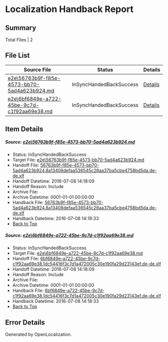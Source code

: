 # <a name='report-top'></a> Localization Handback Report

## Summary
 Total Files | 2

## File List
 Source File | Status | Details 
 ----------- | ------ | ------- 
 [e2e\56763b9f-f85e-4573-bb70-5ad4a623b924.md](https://github.com/OpenLocalizationTestOrg/oltest/blob/57f03c3d66a4a54a59a4e760e27ffb2841752093/e2e/56763b9f-f85e-4573-bb70-5ad4a623b924.md) | InSyncHandedBackSuccess | [Details](#159edb96a3c8705af309d9ac3a82ea7995e2aa492)
 [e2e\6bf6849e-a722-45be-9c7d-c1f92aa69e38.md](https://github.com/OpenLocalizationTestOrg/oltest/blob/3776d76f2f2398ce4f1e4cc2c93fc92c8ab487ac/e2e/6bf6849e-a722-45be-9c7d-c1f92aa69e38.md) | InSyncHandedBackSuccess | [Details](#2ad2a9a0733b5b0ef75b8bc6a448f9127d1af2764)

## Item Details
##### <a name='159edb96a3c8705af309d9ac3a82ea7995e2aa492'></a> Source: [e2e\56763b9f-f85e-4573-bb70-5ad4a623b924.md](https://github.com/OpenLocalizationTestOrg/oltest/blob/57f03c3d66a4a54a59a4e760e27ffb2841752093/e2e/56763b9f-f85e-4573-bb70-5ad4a623b924.md)
* Status: InSyncHandedBackSuccess
* Target File: [e2e\56763b9f-f85e-4573-bb70-5ad4a623b924.md](https://github.com/OpenLocalizationTestOrg/oltest-dede-fly/blob/2f996d220ed596945aca375e89d965a1584c280f/e2e/56763b9f-f85e-4573-bb70-5ad4a623b924.md)
* Handoff File: [56763b9f-f85e-4573-bb70-5ad4a623b924.8a13408defaa536545c28aa37ba5cbe4758bd5da.de-de.xlf](https://github.com/OpenLocalizationTestOrg/olhandoff-e2e/blob/c6623ab074c2735c7d06adc408efddee8e5509da/ol-handoff/OpenLocalizationTestOrg/oltest-dede-fly/ci/mt/56763b9f-f85e-4573-bb70-5ad4a623b924.8a13408defaa536545c28aa37ba5cbe4758bd5da.de-de.xlf)
* Handoff Datetime: 2016-07-08 14:18:09
* Handoff Reason: Include
* Archive File: 
* Archive Datetime: 0001-01-01 00:00:00
* Handback File: [56763b9f-f85e-4573-bb70-5ad4a623b924.8a13408defaa536545c28aa37ba5cbe4758bd5da.de-de.xlf](https://github.com/OpenLocalizationTestOrg/olhandback-e2e/blob/6e9c2875953344d15593fd2b9ce314c1245c0614/ol-handback/OpenLocalizationTestOrg/oltest-dede-fly/ci/mt/56763b9f-f85e-4573-bb70-5ad4a623b924.8a13408defaa536545c28aa37ba5cbe4758bd5da.de-de.xlf)
* Handback Datetime: 2016-07-08 14:18:33
* [Back to Top](#report-top)

##### <a name='2ad2a9a0733b5b0ef75b8bc6a448f9127d1af2764'></a> Source: [e2e\6bf6849e-a722-45be-9c7d-c1f92aa69e38.md](https://github.com/OpenLocalizationTestOrg/oltest/blob/3776d76f2f2398ce4f1e4cc2c93fc92c8ab487ac/e2e/6bf6849e-a722-45be-9c7d-c1f92aa69e38.md)
* Status: InSyncHandedBackSuccess
* Target File: [e2e\6bf6849e-a722-45be-9c7d-c1f92aa69e38.md](https://github.com/OpenLocalizationTestOrg/oltest-dede-fly/blob/2f996d220ed596945aca375e89d965a1584c280f/e2e/6bf6849e-a722-45be-9c7d-c1f92aa69e38.md)
* Handoff File: [6bf6849e-a722-45be-9c7d-c1f92aa69e38.1dc54416f3c7d1a472005c30e190fa29d23143ef.de-de.xlf](https://github.com/OpenLocalizationTestOrg/olhandoff-e2e/blob/c6623ab074c2735c7d06adc408efddee8e5509da/ol-handoff/OpenLocalizationTestOrg/oltest-dede-fly/ci/mt/6bf6849e-a722-45be-9c7d-c1f92aa69e38.1dc54416f3c7d1a472005c30e190fa29d23143ef.de-de.xlf)
* Handoff Datetime: 2016-07-08 14:18:09
* Handoff Reason: Include
* Archive File: 
* Archive Datetime: 0001-01-01 00:00:00
* Handback File: [6bf6849e-a722-45be-9c7d-c1f92aa69e38.1dc54416f3c7d1a472005c30e190fa29d23143ef.de-de.xlf](https://github.com/OpenLocalizationTestOrg/olhandback-e2e/blob/6e9c2875953344d15593fd2b9ce314c1245c0614/ol-handback/OpenLocalizationTestOrg/oltest-dede-fly/ci/mt/6bf6849e-a722-45be-9c7d-c1f92aa69e38.1dc54416f3c7d1a472005c30e190fa29d23143ef.de-de.xlf)
* Handback Datetime: 2016-07-08 14:18:33
* [Back to Top](#report-top)


## Error Details

Generated by OpenLocalization.
